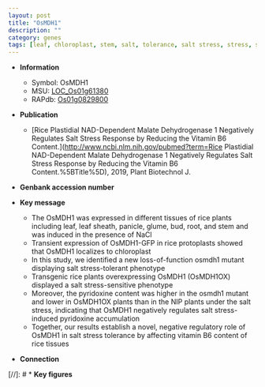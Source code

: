 ```yaml
---
layout: post
title: "OsMDH1"
description: ""
category: genes
tags: [leaf, chloroplast, stem, salt, tolerance, salt stress, stress, stress tolerance]
---
```


* **Information**  
    + Symbol: OsMDH1  
    + MSU: [LOC_Os01g61380](http://rice.uga.edu/cgi-bin/ORF_infopage.cgi?orf=LOC_Os01g61380)  
    + RAPdb: [Os01g0829800](http://rapdb.dna.affrc.go.jp/viewer/gbrowse_details/irgsp1?name=Os01g0829800)  

* **Publication**  
    + [Rice Plastidial NAD-Dependent Malate Dehydrogenase 1 Negatively Regulates Salt Stress Response by Reducing the Vitamin B6 Content.](http://www.ncbi.nlm.nih.gov/pubmed?term=Rice Plastidial NAD-Dependent Malate Dehydrogenase 1 Negatively Regulates Salt Stress Response by Reducing the Vitamin B6 Content.%5BTitle%5D), 2019, Plant Biotechnol J.

* **Genbank accession number**  

* **Key message**  
    + The OsMDH1 was expressed in different tissues of rice plants including leaf, leaf sheath, panicle, glume, bud, root, and stem and was induced in the presence of NaCl
    + Transient expression of OsMDH1-GFP in rice protoplasts showed that OsMDH1 localizes to chloroplast
    + In this study, we identified a new loss-of-function osmdh1 mutant displaying salt stress-tolerant phenotype
    + Transgenic rice plants overexpressing OsMDH1 (OsMDH1OX) displayed a salt stress-sensitive phenotype
    + Moreover, the pyridoxine content was higher in the osmdh1 mutant and lower in OsMDH1OX plants than in the NIP plants under the salt stress, indicating that OsMDH1 negatively regulates salt stress-induced pyridoxine accumulation
    + Together, our results establish a novel, negative regulatory role of OsMDH1 in salt stress tolerance by affecting vitamin B6 content of rice tissues

* **Connection**  

[//]: # * **Key figures**  


